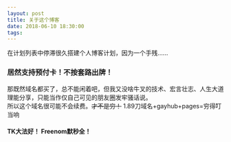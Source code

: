 ```yaml
---
layout: post
title: 关于这个博客
date: 2018-06-10 18:30:00
tags: 
---
```

在计划列表中停滞很久搭建个人博客计划，因为一个手残......
### 居然支持预付卡！不按套路出牌！ ###
那既然域名都买了，总不能闲着吧，但我又没啥牛叉的技术、宏言壮志、人生大道理能分享，只能当作仅自己可见的朋友圈发牢骚话说。  
所以这个域名很可能不会续费。~~才不是穷！~~ 1.89刀域名+gayhub+pages=穷得叮当响  
#### TK大法好！ Freenom默秒全！